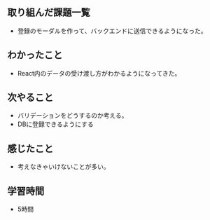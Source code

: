 ## 取り組んだ課題一覧
- 登録のモーダルを作って、バックエンドに送信できるようになった。

## わかったこと
- React内のデータの受け渡し方がわかるようになってきた。

## 次やること
- バリデーションをどうするのか考える。
- DBに登録できるようにする

## 感じたこと
- 考えなきゃいけないことが多い。

## 学習時間
- 5時間